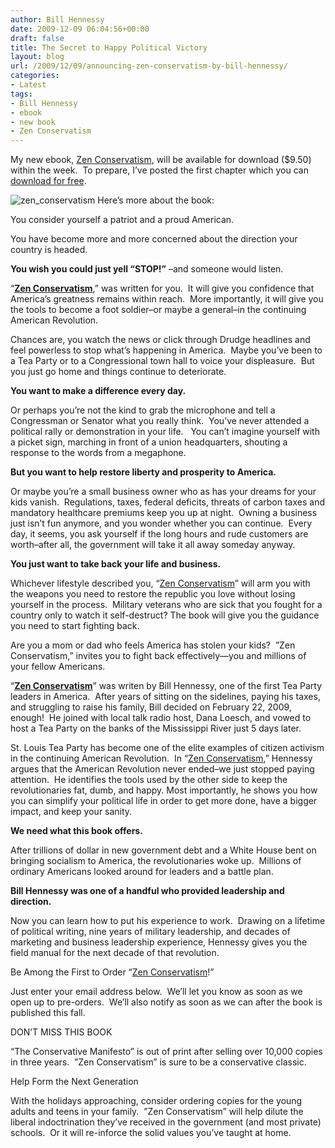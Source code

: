 ```yaml
---
author: Bill Hennessy
date: 2009-12-09 06:04:56+00:00
draft: false
title: The Secret to Happy Political Victory
layout: blog
url: /2009/12/09/announcing-zen-conservatism-by-bill-hennessy/
categories:
- Latest
tags:
- Bill Hennessy
- ebook
- new book
- Zen Conservatism
---
```


My new ebook, [Zen Conservatism](https://wp.zenconservatism.com/), will be available for download ($9.50) within the week.  To prepare, I’ve posted the first chapter which you can [download for free](https://wp.zenconservatism.com/downloads/1).

![zen_conservatism](https://hennessysview.com/wp-content/uploads/2009/12/zen_conservatism-197x300.jpg)
Here’s more about the book:

You consider yourself a patriot and a proud American.

You have become more and more concerned about the direction your country is headed.

**You wish you could just yell “STOP!”** –and someone would listen.

“**[Zen Conservatism](https://wp.zenconservatism.com/downloads/1)**,” was written for you.  It will give you confidence that America’s greatness remains within reach.  More importantly, it will give you the tools to become a foot soldier–or maybe a general–in the continuing American Revolution.

Chances are, you watch the news or click through Drudge headlines and feel powerless to stop what’s happening in America.  Maybe you’ve been to a Tea Party or to a Congressional town hall to voice your displeasure.  But you just go home and things continue to deteriorate.

**You want to make a difference every day.**

Or perhaps you’re not the kind to grab the microphone and tell a Congressman or Senator what you really think.  You’ve never attended a political rally or demonstration in your life.   You can’t imagine yourself with a picket sign, marching in front of a union headquarters, shouting a response to the words from a megaphone.

**But you want to help restore liberty and prosperity to America.**

Or maybe you’re a small business owner who as has your dreams for your kids vanish.  Regulations, taxes, federal deficits, threats of carbon taxes and mandatory healthcare premiums keep you up at night.  Owning a business just isn’t fun anymore, and you wonder whether you can continue.  Every day, it seems, you ask yourself if the long hours and rude customers are worth–after all, the government will take it all away someday anyway.

**You just want to take back your life and business.**

Whichever lifestyle described you, “[Zen Conservatism](https://wp.zenconservatism.com/downloads/1)” will arm you with the weapons you need to restore the republic you love without losing yourself in the process.  Military veterans who are sick that you fought for a country only to watch it self-destruct? The book will give you the guidance you need to start fighting back.

Are you a mom or dad who feels America has stolen your kids?  ”Zen Conservatism,” invites you to fight back effectively—you and millions of your fellow Americans.

“**[Zen Conservatism](https://wp.zenconservatism.com/downloads/1)**” was writen by Bill Hennessy, one of the first Tea Party leaders in America.  After years of sitting on the sidelines, paying his taxes, and struggling to raise his family, Bill decided on February 22, 2009, enough!  He joined with local talk radio host, Dana Loesch, and vowed to host a Tea Party on the banks of the Mississippi River just 5 days later.

St. Louis Tea Party has become one of the elite examples of citizen activism in the continuing American Revolution.  In “[Zen Conservatism](https://wp.zenconservatism.com/downloads/1),” Hennessy argues that the American Revolution never ended–we just stopped paying attention.  He identifies the tools used by the other side to keep the revolutionaries fat, dumb, and happy. Most importantly, he shows you how you can simplify your political life in order to get more done, have a bigger impact, and keep your sanity.

**We need what this book offers.**

After trillions of dollar in new government debt and a White House bent on bringing socialism to America, the revolutionaries woke up.  Millions of ordinary Americans looked around for leaders and a battle plan.

**Bill Hennessy was one of a handful who provided leadership and direction.**

Now you can learn how to put his experience to work.  Drawing on a lifetime of political writing, nine years of military leadership, and decades of marketing and business leadership experience, Hennessy gives you the field manual for the next decade of that revolution.

Be Among the First to Order “[Zen Conservatism](https://wp.zenconservatism.com/)!”

Just enter your email address below.  We’ll let you know as soon as we open up to pre-orders.  We’ll also notify as soon as we can after the book is published this fall.

DON’T MISS THIS BOOK

“The Conservative Manifesto” is out of print after selling over 10,000 copies in three years.  ”Zen Conservatism” is sure to be a conservative classic.

Help Form the Next Generation

With the holidays approaching, consider ordering copies for the young adults and teens in your family.  ”Zen Conservatism” will help dilute the liberal indoctrination they’ve received in the government (and most private) schools.  Or it will re-inforce the solid values you’ve taught at home.
